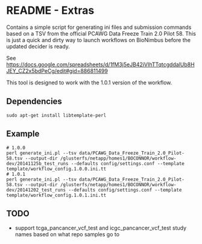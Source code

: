 # README - Extras

Contains a simple script for generating ini files and submission commands based
on a TSV from the official PCAWG Data Freeze Train 2.0 Pilot 58.  This is just
a quick and dirty way to launch workflows on BioNimbus before the updated
decider is ready.

See https://docs.google.com/spreadsheets/d/1fM3j5eJB42iVIhTTqtcgddalUb8HJEY_CZ2x5bdPeCg/edit#gid=886811499

This tool is designed to work with the 1.0.1 version of the workflow.

## Dependencies

    sudo apt-get install libtemplate-perl

## Example

    # 1.0.0
    perl generate_ini.pl --tsv data/PCAWG_Data_Freeze_Train_2.0_Pilot-58.tsv --output-dir /glusterfs/netapp/homes1/BOCONNOR/workflow-dev/20141125b_test_runs --defaults config/settings.conf --template template/workflow_config.1.0.0.ini.tt 
    # 1.0.1
    perl generate_ini.pl --tsv data/PCAWG_Data_Freeze_Train_2.0_Pilot-58.tsv --output-dir /glusterfs/netapp/homes1/BOCONNOR/workflow-dev/20141202_test_runs --defaults config/settings.conf --template template/workflow_config.1.0.1.ini.tt

## TODO

* support tcga_pancancer_vcf_test and icgc_pancancer_vcf_test study names based on what repo samples go to
